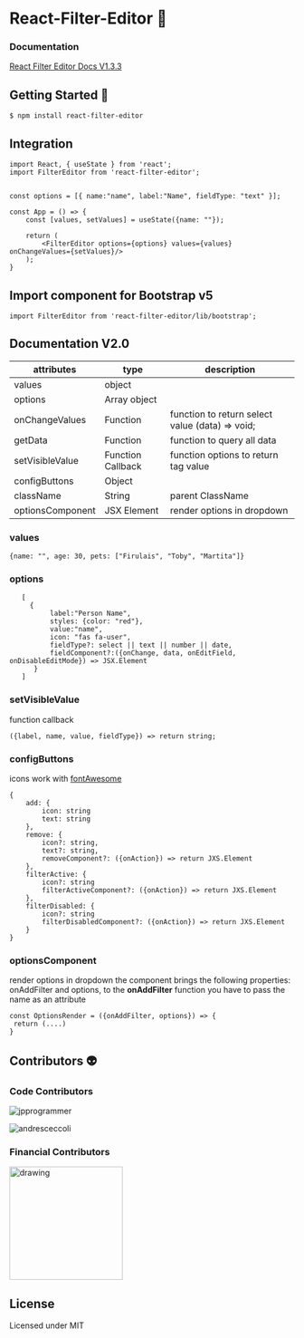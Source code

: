 
  

#  React-Filter-Editor 🔎

  

###  Documentation

  

[React Filter Editor Docs V1.3.3 ](https://storybook--hilarious-dieffenbachia-334eae.netlify.app/?path=/story/installation--page)

  

  

##  Getting Started 🚀

  

```
$ npm install react-filter-editor
```

  

##  Integration

  

```
import React, { useState } from 'react';
import FilterEditor from 'react-filter-editor';

 
const options = [{ name:"name", label:"Name", fieldType: "text" }];

const App = () => {
	const [values, setValues] = useState({name: ""});

	return (
		<FilterEditor options={options} values={values} onChangeValues={setValues}/>
	);
}
```

##  Import component for Bootstrap v5

  

```
import FilterEditor from 'react-filter-editor/lib/bootstrap';
```

##  Documentation V2.0

| attributes | type | description |
|--|--|--|
| values | object |
| options | Array object |
| onChangeValues | Function | function to return select value (data) => void; |
| getData | Function | function to query all data |
| setVisibleValue | Function Callback | function options to return tag value |
| configButtons | Object |
| className | String | parent ClassName |
| optionsComponent | JSX Element | render options in dropdown |

  

###  values

    {name: "", age: 30, pets: ["Firulais", "Toby", "Martita"]}

###  options

       [
         {
              label:"Person Name", 
              styles: {color: "red"},
              value:"name", 
              icon: "fas fa-user", 
              fieldType?: select || text || number || date, 
              fieldComponent?:({onChange, data, onEditField, onDisableEditMode}) => JSX.Element
          }
       ]

###  setVisibleValue
function callback

    ({label, name, value, fieldType}) => return string;

###  configButtons
  
icons work with [fontAwesome](https://fontawesome.com/icons)


    {
	    add: {
		    icon: string
		    text: string
	    }, 
	    remove: {
		    icon?: string, 
		    text?: string,
		    removeComponent?: ({onAction}) => return JXS.Element
	    }, 
	    filterActive: {
		    icon?: string
		    filterActiveComponent?: ({onAction}) => return JXS.Element
	    }, 
	    filterDisabled: {
		    icon?: string
		    filterDisabledComponent?: ({onAction}) => return JXS.Element
		}
    }

###  optionsComponent
render options in dropdown
the component brings the following properties: onAddFilter and options,
to the **onAddFilter** function you have to pass the name as an attribute

 
    const OptionsRender = ({onAddFilter, options}) => {
     return (....)
    }

  

##  Contributors 👽

  

###  Code Contributors

  

![jpprogrammer](https://avatars.githubusercontent.com/u/52465504?s=56&)

  

![andresceccoli](https://avatars.githubusercontent.com/u/7004266?s=56&)

  

###  Financial Contributors

  

<img  src="https://app.sitrack.io/static/media/sitrack_color.22c61360.svg"  alt="drawing"  style="width:200px;"/>

  

  

##  License

  

  

Licensed under MIT
